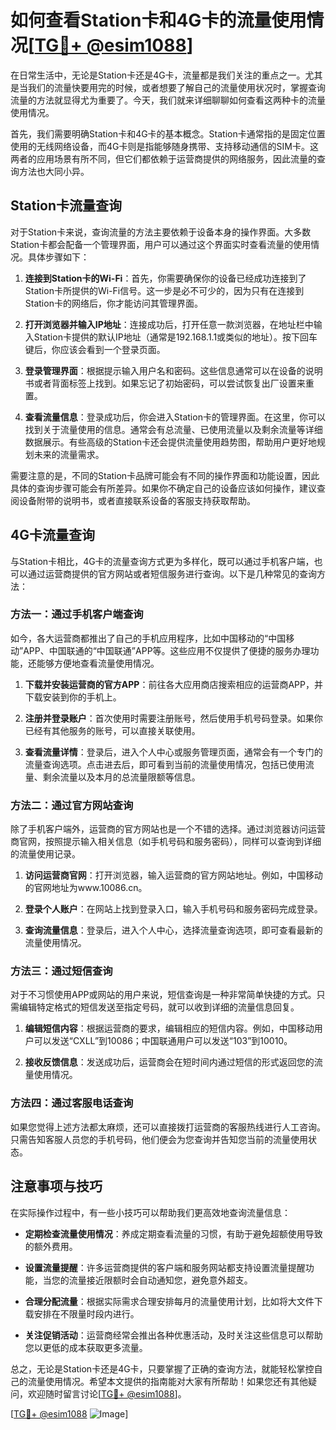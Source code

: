 # 如何查看Station卡和4G卡的流量使用情况[[TG💪+ @esim1088](https://t.me/s/esim1088)]

在日常生活中，无论是Station卡还是4G卡，流量都是我们关注的重点之一。尤其是当我们的流量快要用完的时候，或者想要了解自己的流量使用状况时，掌握查询流量的方法就显得尤为重要了。今天，我们就来详细聊聊如何查看这两种卡的流量使用情况。

首先，我们需要明确Station卡和4G卡的基本概念。Station卡通常指的是固定位置使用的无线网络设备，而4G卡则是指能够随身携带、支持移动通信的SIM卡。这两者的应用场景有所不同，但它们都依赖于运营商提供的网络服务，因此流量的查询方法也大同小异。

## Station卡流量查询

对于Station卡来说，查询流量的方法主要依赖于设备本身的操作界面。大多数Station卡都会配备一个管理界面，用户可以通过这个界面实时查看流量的使用情况。具体步骤如下：

1. **连接到Station卡的Wi-Fi**：首先，你需要确保你的设备已经成功连接到了Station卡所提供的Wi-Fi信号。这一步是必不可少的，因为只有在连接到Station卡的网络后，你才能访问其管理界面。

2. **打开浏览器并输入IP地址**：连接成功后，打开任意一款浏览器，在地址栏中输入Station卡提供的默认IP地址（通常是192.168.1.1或类似的地址）。按下回车键后，你应该会看到一个登录页面。

3. **登录管理界面**：根据提示输入用户名和密码。这些信息通常可以在设备的说明书或者背面标签上找到。如果忘记了初始密码，可以尝试恢复出厂设置来重置。

4. **查看流量信息**：登录成功后，你会进入Station卡的管理界面。在这里，你可以找到关于流量使用的信息。通常会有总流量、已使用流量以及剩余流量等详细数据展示。有些高级的Station卡还会提供流量使用趋势图，帮助用户更好地规划未来的流量需求。

需要注意的是，不同的Station卡品牌可能会有不同的操作界面和功能设置，因此具体的查询步骤可能会有所差异。如果你不确定自己的设备应该如何操作，建议查阅设备附带的说明书，或者直接联系设备的客服支持获取帮助。

## 4G卡流量查询

与Station卡相比，4G卡的流量查询方式更为多样化，既可以通过手机客户端，也可以通过运营商提供的官方网站或者短信服务进行查询。以下是几种常见的查询方法：

### 方法一：通过手机客户端查询

如今，各大运营商都推出了自己的手机应用程序，比如中国移动的“中国移动”APP、中国联通的“中国联通”APP等。这些应用不仅提供了便捷的服务办理功能，还能够方便地查看流量使用情况。

1. **下载并安装运营商的官方APP**：前往各大应用商店搜索相应的运营商APP，并下载安装到你的手机上。
   
2. **注册并登录账户**：首次使用时需要注册账号，然后使用手机号码登录。如果你已经有其他服务的账号，可以直接关联使用。

3. **查看流量详情**：登录后，进入个人中心或服务管理页面，通常会有一个专门的流量查询选项。点击进去后，即可看到当前的流量使用情况，包括已使用流量、剩余流量以及本月的总流量限额等信息。

### 方法二：通过官方网站查询

除了手机客户端外，运营商的官方网站也是一个不错的选择。通过浏览器访问运营商官网，按照提示输入相关信息（如手机号码和服务密码），同样可以查询到详细的流量使用记录。

1. **访问运营商官网**：打开浏览器，输入运营商的官方网站地址。例如，中国移动的官网地址为www.10086.cn。

2. **登录个人账户**：在网站上找到登录入口，输入手机号码和服务密码完成登录。

3. **查询流量信息**：登录后，进入个人中心，选择流量查询选项，即可查看最新的流量使用情况。

### 方法三：通过短信查询

对于不习惯使用APP或网站的用户来说，短信查询是一种非常简单快捷的方式。只需编辑特定格式的短信发送至指定号码，就可以收到详细的流量信息回复。

1. **编辑短信内容**：根据运营商的要求，编辑相应的短信内容。例如，中国移动用户可以发送“CXLL”到10086；中国联通用户可以发送“103”到10010。

2. **接收反馈信息**：发送成功后，运营商会在短时间内通过短信的形式返回您的流量使用情况。

### 方法四：通过客服电话查询

如果您觉得上述方法都太麻烦，还可以直接拨打运营商的客服热线进行人工咨询。只需告知客服人员您的手机号码，他们便会为您查询并告知您当前的流量使用状态。

## 注意事项与技巧

在实际操作过程中，有一些小技巧可以帮助我们更高效地查询流量信息：

- **定期检查流量使用情况**：养成定期查看流量的习惯，有助于避免超额使用导致的额外费用。
  
- **设置流量提醒**：许多运营商提供的客户端和服务网站都支持设置流量提醒功能，当您的流量接近限额时会自动通知您，避免意外超支。

- **合理分配流量**：根据实际需求合理安排每月的流量使用计划，比如将大文件下载安排在不限量时段内进行。

- **关注促销活动**：运营商经常会推出各种优惠活动，及时关注这些信息可以帮助您以更低的成本获取更多流量。

总之，无论是Station卡还是4G卡，只要掌握了正确的查询方法，就能轻松掌控自己的流量使用情况。希望本文提供的指南能对大家有所帮助！如果您还有其他疑问，欢迎随时留言讨论[[TG💪+ @esim1088](https://t.me/s/esim1088)]。

[[TG💪+ @esim1088](https://t.me/s/esim1088) ![Image](https://i.postimg.cc/4NQfJmqS/Snipaste-2025-05-13-00-14-12.png)]